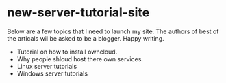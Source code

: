 new-server-tutorial-site
========================
Below are a few topics that I need to launch my site. The authors of best of the articals wil be asked to be a blogger.
Happy writing.


* Tutorial on how to install owncloud.
* Why people shloud host there own services.
* Linux server tutorials
* Windows server tutorials
